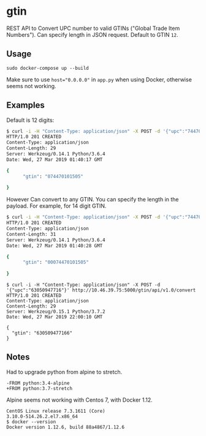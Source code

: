# gtin

REST API to Convert UPC number to valid GTINs ("Global Trade Item Numbers"). 
Can specify length in JSON request. Default to GTIN `12`. 

## Usage

```
sudo docker-compose up --build
```

Make sure to use ``host="0.0.0.0"`` in `app.py` when using Docker, otherwise seems not working.


## Examples

Default is 12 digits:

```bash
$ curl -i -H "Content-Type: application/json" -X POST -d '{"upc":"7447010150"}' http://localhost:5000/gtin/api/v1.0/convert
HTTP/1.0 201 CREATED
Content-Type: application/json
Content-Length: 29
Server: Werkzeug/0.14.1 Python/3.6.4
Date: Wed, 27 Mar 2019 01:40:17 GMT

{
      "gtin": "074470101505"
          
}
```

However Can convert to any GTIN. You can specify the length in the payload. For example, for 14 digit GTIN.

```bash
$ curl -i -H "Content-Type: application/json" -X POST -d '{"upc":"7447010150", "length":14}' http://localhost:5000/gtin/api/v1.0/convert
HTTP/1.0 201 CREATED
Content-Type: application/json
Content-Length: 31
Server: Werkzeug/0.14.1 Python/3.6.4
Date: Wed, 27 Mar 2019 01:40:28 GMT

{
      "gtin": "00074470101505"
          
}
```

```
$ curl -i -H "Content-Type: application/json" -X POST -d '{"upc":"63050947716"}' http://10.46.39.75:5000/gtin/api/v1.0/convert
HTTP/1.0 201 CREATED
Content-Type: application/json
Content-Length: 29
Server: Werkzeug/0.15.1 Python/3.7.2
Date: Wed, 27 Mar 2019 22:00:10 GMT

{
  "gtin": "630509477166"
}

```

## Notes

Had to upgrade python from alpine to stretch.

```
-FROM python:3.4-alpine
+FROM python:3.7-stretch
```

Alpine seems not working with Centos 7, with Docker 1.12.

```
CentOS Linux release 7.3.1611 (Core)
3.10.0-514.26.2.el7.x86_64
$ docker --version
Docker version 1.12.6, build 88a4867/1.12.6
```
